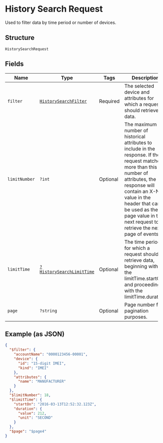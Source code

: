 
# History Search Request

Used to filter data by time period or number of devices.

## Structure

`HistorySearchRequest`

## Fields

| Name | Type | Tags | Description | Getter | Setter |
|  --- | --- | --- | --- | --- | --- |
| `filter` | [`HistorySearchFilter`](../../doc/models/history-search-filter.md) | Required | The selected device and attributes for which a request should retrieve data. | getFilter(): HistorySearchFilter | setFilter(HistorySearchFilter filter): void |
| `limitNumber` | `?int` | Optional | The maximum number of historical attributes to include in the response. If the request matches more than this number of attributes, the response will contain an X-Next value in the header that can be used as the page value in the next request to retrieve the next page of events. | getLimitNumber(): ?int | setLimitNumber(?int limitNumber): void |
| `limitTime` | [`?HistorySearchLimitTime`](../../doc/models/history-search-limit-time.md) | Optional | The time period for which a request should retrieve data, beginning with the limitTime.startOn and proceeding with the limitTime.duration. | getLimitTime(): ?HistorySearchLimitTime | setLimitTime(?HistorySearchLimitTime limitTime): void |
| `page` | `?string` | Optional | Page number for pagination purposes. | getPage(): ?string | setPage(?string page): void |

## Example (as JSON)

```json
{
  "$filter": {
    "accountName": "0000123456-00001",
    "device": {
      "id": "15-digit IMEI",
      "kind": "IMEI"
    },
    "attributes": {
      "name": "MANUFACTURER"
    }
  },
  "$limitNumber": 18,
  "$limitTime": {
    "startOn": "2016-03-13T12:52:32.123Z",
    "duration": {
      "value": 212,
      "unit": "SECOND"
    }
  },
  "$page": "$page4"
}
```


